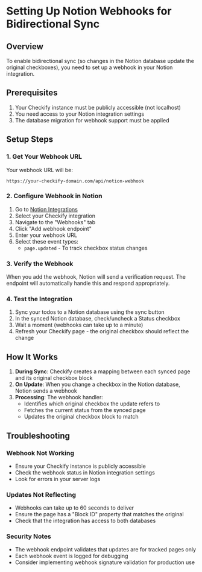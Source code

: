 # Setting Up Notion Webhooks for Bidirectional Sync

## Overview
To enable bidirectional sync (so changes in the Notion database update the original checkboxes), you need to set up a webhook in your Notion integration.

## Prerequisites
1. Your Checkify instance must be publicly accessible (not localhost)
2. You need access to your Notion integration settings
3. The database migration for webhook support must be applied

## Setup Steps

### 1. Get Your Webhook URL
Your webhook URL will be:
```
https://your-checkify-domain.com/api/notion-webhook
```

### 2. Configure Webhook in Notion

1. Go to [Notion Integrations](https://www.notion.so/my-integrations)
2. Select your Checkify integration
3. Navigate to the "Webhooks" tab
4. Click "Add webhook endpoint"
5. Enter your webhook URL
6. Select these event types:
   - `page.updated` - To track checkbox status changes

### 3. Verify the Webhook
When you add the webhook, Notion will send a verification request. The endpoint will automatically handle this and respond appropriately.

### 4. Test the Integration
1. Sync your todos to a Notion database using the sync button
2. In the synced Notion database, check/uncheck a Status checkbox
3. Wait a moment (webhooks can take up to a minute)
4. Refresh your Checkify page - the original checkbox should reflect the change

## How It Works

1. **During Sync**: Checkify creates a mapping between each synced page and its original checkbox block
2. **On Update**: When you change a checkbox in the Notion database, Notion sends a webhook
3. **Processing**: The webhook handler:
   - Identifies which original checkbox the update refers to
   - Fetches the current status from the synced page
   - Updates the original checkbox block to match

## Troubleshooting

### Webhook Not Working
- Ensure your Checkify instance is publicly accessible
- Check the webhook status in Notion integration settings
- Look for errors in your server logs

### Updates Not Reflecting
- Webhooks can take up to 60 seconds to deliver
- Ensure the page has a "Block ID" property that matches the original
- Check that the integration has access to both databases

### Security Notes
- The webhook endpoint validates that updates are for tracked pages only
- Each webhook event is logged for debugging
- Consider implementing webhook signature validation for production use